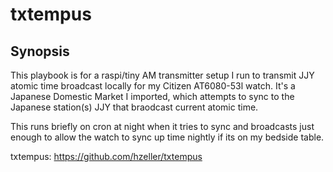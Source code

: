 # txtempus

## Synopsis

This playbook is for a raspi/tiny AM transmitter setup I run to transmit JJY atomic time broadcast locally for my Citizen AT6080-53l watch.
It's a Japanese Domestic Market I imported, which attempts to sync to the Japanese station(s) JJY that braodcast current atomic time.

This runs briefly on cron at night when it tries to sync and broadcasts just enough to allow the watch to sync up time nightly if its on my bedside table.

txtempus: https://github.com/hzeller/txtempus
